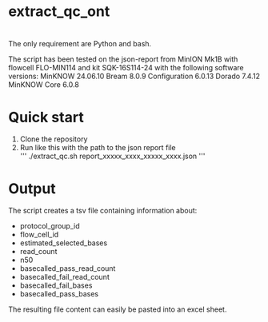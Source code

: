 # extract_qc_ont
# 
The only requirement are Python and bash.

The script has been tested on the json-report from MinION Mk1B with flowcell FLO-MIN114 and kit SQK-16S114-24 with the following software versions:
MinKNOW
24.06.10
Bream
8.0.9
Configuration
6.0.13
Dorado
7.4.12
MinKNOW Core
6.0.8

# Quick start
1. Clone the repository
2. Run like this with the path to the json report file  
'''
./extract_qc.sh report_xxxxx_xxxx_xxxxx_xxxx.json
'''

#  Output
The script creates a tsv file containing information about:
- protocol_group_id
- flow_cell_id
- estimated_selected_bases
- read_count
- n50
- basecalled_pass_read_count
- basecalled_fail_read_count
- basecalled_fail_bases
- basecalled_pass_bases

The resulting file content can easily be pasted into an excel sheet. 


